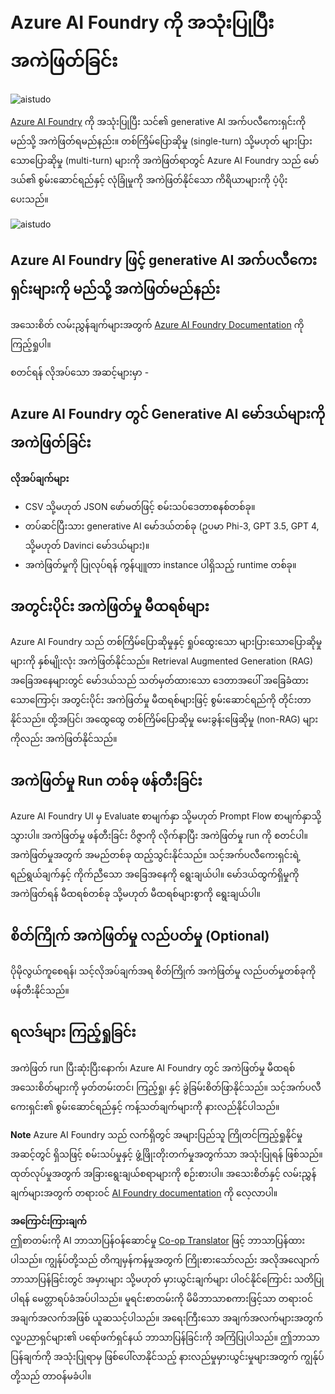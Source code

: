 <!--
CO_OP_TRANSLATOR_METADATA:
{
  "original_hash": "7b4235159486df4000e16b7b46ddfec3",
  "translation_date": "2025-07-09T19:39:05+00:00",
  "source_file": "md/01.Introduction/05/AIFoundry.md",
  "language_code": "my"
}
-->
# **Azure AI Foundry ကို အသုံးပြုပြီး အကဲဖြတ်ခြင်း**

![aistudo](../../../../../imgs/01/05/AIFoundry/AIFoundry.png)

[Azure AI Foundry](https://ai.azure.com?WT.mc_id=aiml-138114-kinfeylo) ကို အသုံးပြုပြီး သင်၏ generative AI အက်ပလီကေးရှင်းကို မည်သို့ အကဲဖြတ်ရမည်နည်း။ တစ်ကြိမ်ပြောဆိုမှု (single-turn) သို့မဟုတ် များပြားသောပြောဆိုမှု (multi-turn) များကို အကဲဖြတ်ရာတွင် Azure AI Foundry သည် မော်ဒယ်၏ စွမ်းဆောင်ရည်နှင့် လုံခြုံမှုကို အကဲဖြတ်နိုင်သော ကိရိယာများကို ပံ့ပိုးပေးသည်။

![aistudo](../../../../../imgs/01/05/AIFoundry/AIPortfolio.png)

## Azure AI Foundry ဖြင့် generative AI အက်ပလီကေးရှင်းများကို မည်သို့ အကဲဖြတ်မည်နည်း
အသေးစိတ် လမ်းညွှန်ချက်များအတွက် [Azure AI Foundry Documentation](https://learn.microsoft.com/azure/ai-studio/how-to/evaluate-generative-ai-app?WT.mc_id=aiml-138114-kinfeylo) ကို ကြည့်ရှုပါ။

စတင်ရန် လိုအပ်သော အဆင့်များမှာ -

## Azure AI Foundry တွင် Generative AI မော်ဒယ်များကို အကဲဖြတ်ခြင်း

**လိုအပ်ချက်များ**

- CSV သို့မဟုတ် JSON ဖော်မတ်ဖြင့် စမ်းသပ်ဒေတာစနစ်တစ်ခု။
- တပ်ဆင်ပြီးသား generative AI မော်ဒယ်တစ်ခု (ဥပမာ Phi-3, GPT 3.5, GPT 4, သို့မဟုတ် Davinci မော်ဒယ်များ)။
- အကဲဖြတ်မှုကို ပြုလုပ်ရန် ကွန်ပျူတာ instance ပါရှိသည့် runtime တစ်ခု။

## အတွင်းပိုင်း အကဲဖြတ်မှု မီထရစ်များ

Azure AI Foundry သည် တစ်ကြိမ်ပြောဆိုမှုနှင့် ရှုပ်ထွေးသော များပြားသောပြောဆိုမှုများကို နှစ်မျိုးလုံး အကဲဖြတ်နိုင်သည်။
Retrieval Augmented Generation (RAG) အခြေအနေများတွင် မော်ဒယ်သည် သတ်မှတ်ထားသော ဒေတာအပေါ် အခြေခံထားသောကြောင့်၊ အတွင်းပိုင်း အကဲဖြတ်မှု မီထရစ်များဖြင့် စွမ်းဆောင်ရည်ကို တိုင်းတာနိုင်သည်။
ထို့အပြင်၊ အထွေထွေ တစ်ကြိမ်ပြောဆိုမှု မေးခွန်းဖြေဆိုမှု (non-RAG) များကိုလည်း အကဲဖြတ်နိုင်သည်။

## အကဲဖြတ်မှု Run တစ်ခု ဖန်တီးခြင်း

Azure AI Foundry UI မှ Evaluate စာမျက်နှာ သို့မဟုတ် Prompt Flow စာမျက်နှာသို့ သွားပါ။
အကဲဖြတ်မှု ဖန်တီးခြင်း ဝိဇ္ဇာကို လိုက်နာပြီး အကဲဖြတ်မှု run ကို စတင်ပါ။ အကဲဖြတ်မှုအတွက် အမည်တစ်ခု ထည့်သွင်းနိုင်သည်။
သင့်အက်ပလီကေးရှင်းရဲ့ ရည်ရွယ်ချက်နှင့် ကိုက်ညီသော အခြေအနေကို ရွေးချယ်ပါ။
မော်ဒယ်ထွက်ရှိမှုကို အကဲဖြတ်ရန် မီထရစ်တစ်ခု သို့မဟုတ် မီထရစ်များစွာကို ရွေးချယ်ပါ။

## စိတ်ကြိုက် အကဲဖြတ်မှု လည်ပတ်မှု (Optional)

ပိုမိုလွယ်ကူစေရန်၊ သင့်လိုအပ်ချက်အရ စိတ်ကြိုက် အကဲဖြတ်မှု လည်ပတ်မှုတစ်ခုကို ဖန်တီးနိုင်သည်။

## ရလဒ်များ ကြည့်ရှုခြင်း

အကဲဖြတ် run ပြီးဆုံးပြီးနောက်၊ Azure AI Foundry တွင် အကဲဖြတ်မှု မီထရစ်အသေးစိတ်များကို မှတ်တမ်းတင်၊ ကြည့်ရှု၊ နှင့် ခွဲခြမ်းစိတ်ဖြာနိုင်သည်။ သင့်အက်ပလီကေးရှင်း၏ စွမ်းဆောင်ရည်နှင့် ကန့်သတ်ချက်များကို နားလည်နိုင်ပါသည်။

**Note** Azure AI Foundry သည် လက်ရှိတွင် အများပြည်သူ ကြိုတင်ကြည့်ရှုနိုင်မှုအဆင့်တွင် ရှိသဖြင့် စမ်းသပ်မှုနှင့် ဖွံ့ဖြိုးတိုးတက်မှုအတွက်သာ အသုံးပြုရန် ဖြစ်သည်။ ထုတ်လုပ်မှုအတွက် အခြားရွေးချယ်စရာများကို စဉ်းစားပါ။ အသေးစိတ်နှင့် လမ်းညွှန်ချက်များအတွက် တရားဝင် [AI Foundry documentation](https://learn.microsoft.com/azure/ai-studio/?WT.mc_id=aiml-138114-kinfeylo) ကို လေ့လာပါ။

**အကြောင်းကြားချက်**  
ဤစာတမ်းကို AI ဘာသာပြန်ဝန်ဆောင်မှု [Co-op Translator](https://github.com/Azure/co-op-translator) ဖြင့် ဘာသာပြန်ထားပါသည်။ ကျွန်ုပ်တို့သည် တိကျမှန်ကန်မှုအတွက် ကြိုးစားသော်လည်း အလိုအလျောက် ဘာသာပြန်ခြင်းတွင် အမှားများ သို့မဟုတ် မှားယွင်းချက်များ ပါဝင်နိုင်ကြောင်း သတိပြုပါရန် မေတ္တာရပ်ခံအပ်ပါသည်။ မူရင်းစာတမ်းကို မိမိဘာသာစကားဖြင့်သာ တရားဝင်အချက်အလက်အဖြစ် ယူဆသင့်ပါသည်။ အရေးကြီးသော အချက်အလက်များအတွက် လူ့ပညာရှင်များ၏ ပရော်ဖက်ရှင်နယ် ဘာသာပြန်ခြင်းကို အကြံပြုပါသည်။ ဤဘာသာပြန်ချက်ကို အသုံးပြုရာမှ ဖြစ်ပေါ်လာနိုင်သည့် နားလည်မှုမှားယွင်းမှုများအတွက် ကျွန်ုပ်တို့သည် တာဝန်မခံပါ။